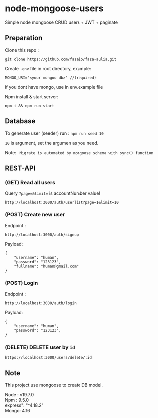# node-mongoose-users
Simple  node mongoose CRUD users + JWT + paginate

## Preparation

Clone this repo :
``` 
git clone https://github.com/fazaio/faza-aulia.git 
```
Create ```.env``` file in root directory, example:
```
MONGO_URI='<your mongoo db>' //(required)
```
if you dont have mongo, use in env.example file



Npm install & start server:
```
npm i && npm run start
```

## Database
To generate user (seeder) run : ```npm run seed 10```

```10``` is argument, set the argumen as you need.

Note: ``` Migrate is automated by mongoose schema with sync() function```


## REST-API
### (GET) Read all users
Query ```?page=&limit=``` is accountNumber value!
```
http://localhost:3000/auth/userlist?page=1&limit=10
```

### (POST) Create new user
Endpoint :
```
http://localhost:3000/auth/signup
```
Payload:
```
{
    "username": "human",
    "password": "123123",
    "fullname": "human@gmail.com"
}
```

### (POST) Login
Endpoint :
```
http://localhost:3000/auth/login
```
Payload:
```
{
    "username": "human",
    "password": "123123",
}
```


### (DELETE) DELETE user by ```id```
```
https://localhost:3000/users/delete/:id
```

## Note

This project use mongoose to create DB model.

Node : v19.7.0\
Npm : 9.5.0\
express": "^4.18.2"\
Mongo: 4.16
